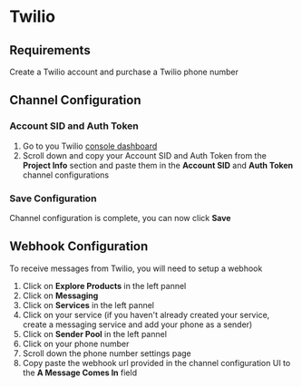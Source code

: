 # Twilio

## Requirements

Create a Twilio account and purchase a Twilio phone number

## Channel Configuration

### Account SID and Auth Token

1. Go to you Twilio [console dashboard](https://console.twilio.com/?frameUrl=/console)
1. Scroll down and copy your Account SID and Auth Token from the **Project Info** section and paste them in the **Account SID** and **Auth Token** channel configurations

### Save Configuration

Channel configuration is complete, you can now click **Save**

## Webhook Configuration

To receive messages from Twilio, you will need to setup a webhook

1. Click on **Explore Products** in the left pannel
1. Click on **Messaging**
1. Click on **Services** in the left pannel
1. Click on your service (if you haven't already created your service, create a messaging service and add your phone as a sender)
1. Click on **Sender Pool** in the left pannel
1. Click on your phone number
1. Scroll down the phone number settings page
1. Copy paste the webhook url provided in the channel configuration UI to the **A Message Comes In** field
